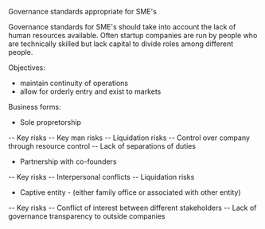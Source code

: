 Governance standards appropriate for SME's

Governance standards for SME's should take into account the lack of human resources available.
Often startup companies are run by people who are technically skilled but lack capital to 
divide roles among different people.

Objectives:
* maintain continuity of operations
* allow for orderly entry and exist to markets


Business forms:

- Sole propretorship

-- Key risks
-- Key man risks
-- Liquidation risks
-- Control over company through resource control
-- Lack of separations of duties

- Partnership with co-founders

-- Key risks
-- Interpersonal conflicts
-- Liquidation risks

- Captive entity - (either family office or associated with other entity)

-- Key risks
-- Conflict of interest between different stakeholders
-- Lack of governance transparency to outside companies
